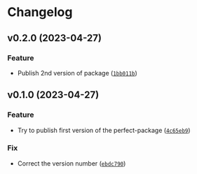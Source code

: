 # Changelog

<!--next-version-placeholder-->

## v0.2.0 (2023-04-27)
### Feature
* Publish 2nd version of package ([`1bb011b`](https://github.com/timothestes/perfect-package/commit/1bb011bc8c928697c4f4375c58bce1dbac23549b))

## v0.1.0 (2023-04-27)
### Feature
* Try to publish first version of the perfect-package ([`4c65eb9`](https://github.com/timothestes/perfect-package/commit/4c65eb9e7b3dc4ffea01b956222aa99c0459d3c6))

### Fix
* Correct the version number ([`ebdc790`](https://github.com/timothestes/perfect-package/commit/ebdc7904c76df99c19531adc10d95e5d6eb8c2a0))
